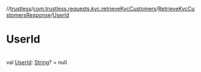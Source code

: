 //[trustless](../../../index.md)/[com.trustless.requests.kyc.retrieveKycCustomers](../index.md)/[RetrieveKycCustomersResponse](index.md)/[UserId](-user-id.md)

# UserId

\
val [UserId](-user-id.md): [String](https://kotlinlang.org/api/latest/jvm/stdlib/kotlin/-string/index.html)? = null
